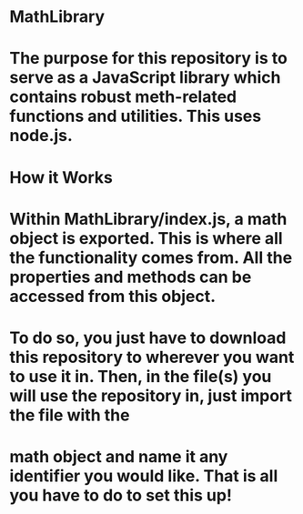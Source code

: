 # MathLibrary

# The purpose for this repository is to serve as a JavaScript library which contains robust meth-related functions and utilities. This uses node.js.

# How it Works

# Within MathLibrary/index.js, a math object is exported. This is where all the functionality comes from. All the properties and methods can be accessed from this object.
# To do so, you just have to download this repository to wherever you want to use it in. Then, in the file(s) you will use the repository in, just import the file with the
# math object and name it any identifier you would like. That is all you have to do to set this up!
